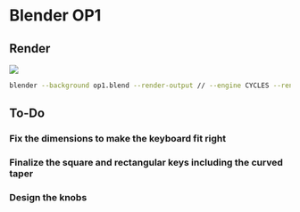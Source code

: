 # Blender OP1

## Render

![](0000.png)

```sh
blender --background op1.blend --render-output // --engine CYCLES --render-format PNG --use-extension 1 --render-frame 0
```

## To-Do

### Fix the dimensions to make the keyboard fit right

### Finalize the square and rectangular keys including the curved taper

### Design the knobs
